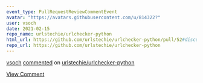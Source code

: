```yaml
---
event_type: PullRequestReviewCommentEvent
avatar: "https://avatars.githubusercontent.com/u/814322?"
user: vsoch
date: 2021-02-15
repo_name: urlstechie/urlchecker-python
html_url: https://github.com/urlstechie/urlchecker-python/pull/52#discussion_r576394638
repo_url: https://github.com/urlstechie/urlchecker-python
---
```


<a href='https://github.com/vsoch' target='_blank'>vsoch</a> <a href='https://github.com/urlstechie/urlchecker-python/pull/52#discussion_r576394638' target='_blank'>commented</a> on <a href='https://github.com/urlstechie/urlchecker-python' target='_blank'>urlstechie/urlchecker-python</a>

<a href='https://github.com/urlstechie/urlchecker-python/pull/52#discussion_r576394638' target='_blank'>View Comment</a>